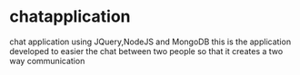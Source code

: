 # chatapplication
chat application using JQuery,NodeJS and MongoDB
this is the application developed to easier the chat between two people so that it creates a two way communication

